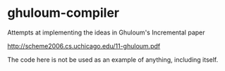 ghuloum-compiler
================

Attempts at implementing the ideas in Ghuloum's Incremental paper

http://scheme2006.cs.uchicago.edu/11-ghuloum.pdf

The code here is not be used as an example of anything, including itself.
